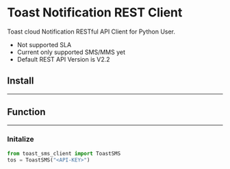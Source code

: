 # Toast Notification REST Client

Toast cloud Notification RESTful API Client for Python User.

- Not supported SLA
- Current only supported SMS/MMS yet
- Default REST API Version is V2.2


## Install

---

## Function

---

### Initalize

```python
from toast_sms_client import ToastSMS
tos = ToastSMS("<API-KEY>")
```